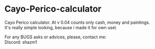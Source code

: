 # Cayo-Perico-calculator
Cayo Perico calculator. At v 0.04 counts only cash, money and paintings.\
It's really simple looking, because i made it for own use\

For any BUGS asks or advices, please, contact me: \
Discord: shazm1
